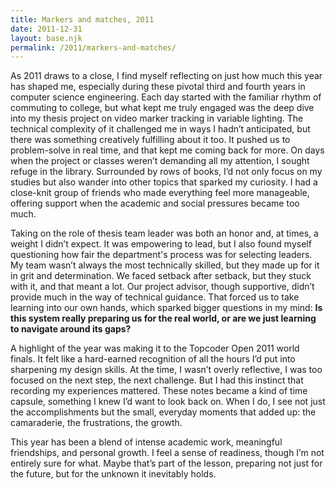 ```yaml
---
title: Markers and matches, 2011
date: 2011-12-31
layout: base.njk
permalink: /2011/markers-and-matches/
--- 
```


As 2011 draws to a close, I find myself reflecting on just how much this year has shaped me, especially during these pivotal third and fourth years in computer science engineering. Each day started with the familiar rhythm of commuting to college, but what kept me truly engaged was the deep dive into my thesis project on video marker tracking in variable lighting. The technical complexity of it challenged me in ways I hadn’t anticipated, but there was something creatively fulfilling about it too. It pushed us to problem-solve in real time, and that kept me coming back for more. On days when the project or classes weren’t demanding all my attention, I sought refuge in the library. Surrounded by rows of books, I’d not only focus on my studies but also wander into other topics that sparked my curiosity. I had a close-knit group of friends who made everything feel more manageable, offering support when the academic and social pressures became too much.

Taking on the role of thesis team leader was both an honor and, at times, a weight I didn’t expect. It was empowering to lead, but I also found myself questioning how fair the department's process was for selecting leaders. My team wasn’t always the most technically skilled, but they made up for it in grit and determination. We faced setback after setback, but they stuck with it, and that meant a lot. Our project advisor, though supportive, didn’t provide much in the way of technical guidance. That forced us to take learning into our own hands, which sparked bigger questions in my mind: **Is this system really preparing us for the real world, or are we just learning to navigate around its gaps?**

A highlight of the year was making it to the Topcoder Open 2011 world finals. It felt like a hard-earned recognition of all the hours I’d put into sharpening my design skills. At the time, I wasn’t overly reflective, I was too focused on the next step, the next challenge. But I had this instinct that recording my experiences mattered. These notes became a kind of time capsule, something I knew I’d want to look back on. When I do, I see not just the accomplishments but the small, everyday moments that added up: the camaraderie, the frustrations, the growth.

This year has been a blend of intense academic work, meaningful friendships, and personal growth. I feel a sense of readiness, though I’m not entirely sure for what. Maybe that’s part of the lesson, preparing not just for the future, but for the unknown it inevitably holds.